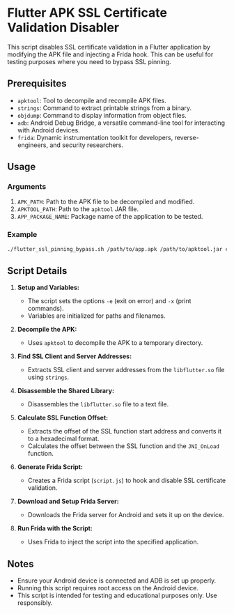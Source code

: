 # Flutter APK SSL Certificate Validation Disabler

This script disables SSL certificate validation in a Flutter application by modifying the APK file and injecting a Frida hook. This can be useful for testing purposes where you need to bypass SSL pinning.

## Prerequisites

- `apktool`: Tool to decompile and recompile APK files.
- `strings`: Command to extract printable strings from a binary.
- `objdump`: Command to display information from object files.
- `adb`: Android Debug Bridge, a versatile command-line tool for interacting with Android devices.
- `frida`: Dynamic instrumentation toolkit for developers, reverse-engineers, and security researchers.

## Usage

### Arguments

1. `APK_PATH`: Path to the APK file to be decompiled and modified.
2. `APKTOOL_PATH`: Path to the `apktool` JAR file.
3. `APP_PACKAGE_NAME`: Package name of the application to be tested.

### Example

```sh
./flutter_ssl_pinning_bypass.sh /path/to/app.apk /path/to/apktool.jar com.example.app
```

## Script Details

1. **Setup and Variables:**
    - The script sets the options `-e` (exit on error) and `-x` (print commands).
    - Variables are initialized for paths and filenames.

2. **Decompile the APK:**
    - Uses `apktool` to decompile the APK to a temporary directory.

3. **Find SSL Client and Server Addresses:**
    - Extracts SSL client and server addresses from the `libflutter.so` file using `strings`.

4. **Disassemble the Shared Library:**
    - Disassembles the `libflutter.so` file to a text file.

5. **Calculate SSL Function Offset:**
    - Extracts the offset of the SSL function start address and converts it to a hexadecimal format.
    - Calculates the offset between the SSL function and the `JNI_OnLoad` function.

6. **Generate Frida Script:**
    - Creates a Frida script (`script.js`) to hook and disable SSL certificate validation.

7. **Download and Setup Frida Server:**
    - Downloads the Frida server for Android and sets it up on the device.

8. **Run Frida with the Script:**
    - Uses Frida to inject the script into the specified application.

## Notes

- Ensure your Android device is connected and ADB is set up properly.
- Running this script requires root access on the Android device.
- This script is intended for testing and educational purposes only. Use responsibly.
